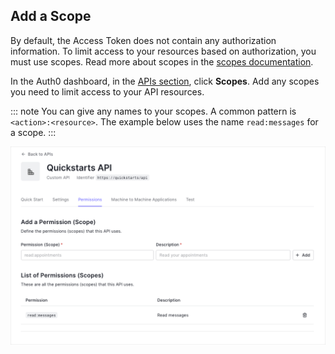 ## Add a Scope

By default, the Access Token does not contain any authorization information. To limit access to your resources based on authorization, you must use scopes. Read more about scopes in the <a href="/scopes" target="_blank">scopes documentation</a>.

In the Auth0 dashboard, in the <a href="$manage_url/#/apis" target="_blank">APIs section</a>, click **Scopes**. Add any scopes you need to limit access to your API resources.

::: note
You can give any names to your scopes. A common pattern is `<action>:<resource>`. The example below uses the name `read:messages` for a scope.
:::

![create scope](/media/articles/api-auth/create-scope.png)
